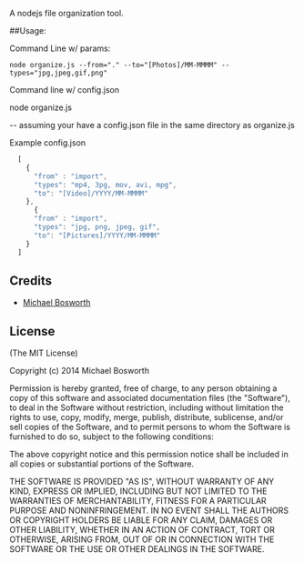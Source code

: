 A nodejs file organization tool.

##Usage:

Command Line w/ params:

```node organize.js --from="." --to="[Photos]/MM-MMMM" --types="jpg,jpeg,gif,png"```

Command line w/ config.json

node organize.js 

-- assuming your have a config.json file in the same directory as organize.js

Example config.json

```javascript
  [
    {
      "from" : "import",
      "types": "mp4, 3pg, mov, avi, mpg",
      "to": "[Video]/YYYY/MM-MMMM"
    },
      {
      "from" : "import",
      "types": "jpg, png, jpeg, gif",
      "to": "[Pictures]/YYYY/MM-MMMM"
    }
  ]
```

## Credits

  - [Michael Bosworth](http://github.com/bozzltron)

## License

(The MIT License)

Copyright (c) 2014 Michael Bosworth

Permission is hereby granted, free of charge, to any person obtaining a copy of
this software and associated documentation files (the "Software"), to deal in
the Software without restriction, including without limitation the rights to
use, copy, modify, merge, publish, distribute, sublicense, and/or sell copies of
the Software, and to permit persons to whom the Software is furnished to do so,
subject to the following conditions:

The above copyright notice and this permission notice shall be included in all
copies or substantial portions of the Software.

THE SOFTWARE IS PROVIDED "AS IS", WITHOUT WARRANTY OF ANY KIND, EXPRESS OR
IMPLIED, INCLUDING BUT NOT LIMITED TO THE WARRANTIES OF MERCHANTABILITY, FITNESS
FOR A PARTICULAR PURPOSE AND NONINFRINGEMENT. IN NO EVENT SHALL THE AUTHORS OR
COPYRIGHT HOLDERS BE LIABLE FOR ANY CLAIM, DAMAGES OR OTHER LIABILITY, WHETHER
IN AN ACTION OF CONTRACT, TORT OR OTHERWISE, ARISING FROM, OUT OF OR IN
CONNECTION WITH THE SOFTWARE OR THE USE OR OTHER DEALINGS IN THE SOFTWARE.